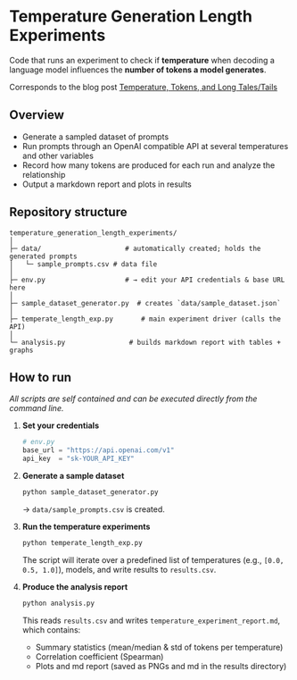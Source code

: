 # Temperature Generation Length Experiments

Code that runs an experiment to check if **temperature** when decoding a language model influences the **number of tokens a model generates**.

Corresponds to the blog post [Temperature, Tokens, and Long Tales/Tails](https://felixlabelle.com/2025/10/19/relationship_temp_token_gen.html)
## Overview  
* Generate a sampled dataset of prompts
* Run prompts through an OpenAI compatible API at several temperatures and other variables 
* Record how many tokens are produced for each run and analyze the relationship 
* Output a markdown report and plots in results

## Repository structure  

```
temperature_generation_length_experiments/
│
├─ data/                     # automatically created; holds the generated prompts
│   └─ sample_prompts.csv # data file
│
├─ env.py                    # → edit your API credentials & base URL here
│
├─ sample_dataset_generator.py  # creates `data/sample_dataset.json`
│
├─ temperate_length_exp.py       # main experiment driver (calls the API)
│
└─ analysis.py                # builds markdown report with tables + graphs
```



## How to run  

*All scripts are self contained and can be executed directly from the command line.*  

1. **Set your credentials**  
   ```python
   # env.py
   base_url = "https://api.openai.com/v1"
   api_key  = "sk-YOUR_API_KEY"
   ```

2. **Generate a sample dataset**
   ```bash
   python sample_dataset_generator.py
   ```
   → `data/sample_prompts.csv` is created.

3. **Run the temperature experiments**  
   ```bash
   python temperate_length_exp.py
   ```
   The script will iterate over a predefined list of temperatures (e.g., `[0.0, 0.5, 1.0]`), models, and write results to `results.csv`.

4. **Produce the analysis report**  
   ```bash
   python analysis.py
   ```
   This reads `results.csv` and writes `temperature_experiment_report.md`, which contains:
   * Summary statistics (mean/median & std of tokens per temperature)  
   * Correlation coefficient (Spearman)  
   * Plots and md report (saved as PNGs and md in the results directory)